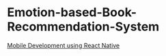 # Emotion-based-Book-Recommendation-System

[Mobile Development using React Native](https://github.com/Judy1692001/BookFeels-ReactNative)
